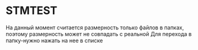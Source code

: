 # STMTEST
На данный момент считается размерность только файлов в папках, поэтому размерность может не совпадать с реальной
Для перехода в папку-нужно нажать на нее в списке
